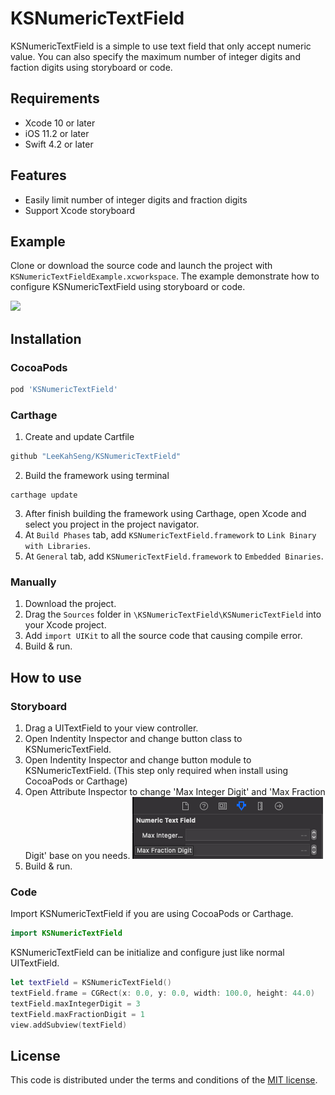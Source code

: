 # KSNumericTextField

KSNumericTextField is a simple to use text field that only accept numeric value. You can also specify the maximum number of integer digits and faction digits using storyboard or code.


## Requirements
* Xcode 10 or later
* iOS 11.2 or later
* Swift 4.2 or later


## Features
* Easily limit number of integer digits and fraction digits
* Support Xcode storyboard


## Example
Clone or download the source code and launch the project with ```KSNumericTextFieldExample.xcworkspace```. The example demonstrate how to configure KSNumericTextField using storyboard or code.

![](README-Assets/demo.png)


## Installation
### CocoaPods
``` ruby
pod 'KSNumericTextField'
```

### Carthage
1. Create and update Cartfile
``` ruby
github "LeeKahSeng/KSNumericTextField"
```
2. Build the framework using terminal
```
carthage update
```
3. After finish building the framework using Carthage, open Xcode and select you project in the project navigator.
4. At ```Build Phases``` tab, add ```KSNumericTextField.framework``` to ```Link Binary with Libraries```.
5. At ```General``` tab, add ```KSNumericTextField.framework``` to ```Embedded Binaries```.

### Manually
1. Download the project.
2. Drag the ```Sources``` folder in ```\KSNumericTextField\KSNumericTextField``` into your Xcode project.
3. Add ```import UIKit``` to all the source code that causing compile error. 
4. Build & run.

## How to use
### Storyboard
1. Drag a UITextField to your view controller.
2. Open Indentity Inspector and change button class to KSNumericTextField.
3. Open Indentity Inspector and change button module to KSNumericTextField. (This step only required when install using CocoaPods or Carthage)
4. Open Attribute Inspector to change 'Max Integer Digit' and 'Max Fraction Digit' base on you needs.
![](README-Assets/AttributeInspector.png)
5. Build & run.

### Code
Import KSNumericTextField if you are using CocoaPods or Carthage.
```swift
import KSNumericTextField
```
KSNumericTextField can be initialize and configure just like normal UITextField.
```swift
let textField = KSNumericTextField()
textField.frame = CGRect(x: 0.0, y: 0.0, width: 100.0, height: 44.0)
textField.maxIntegerDigit = 3
textField.maxFractionDigit = 1
view.addSubview(textField)
```


## License

This code is distributed under the terms and conditions of the [MIT license](LICENSE).
